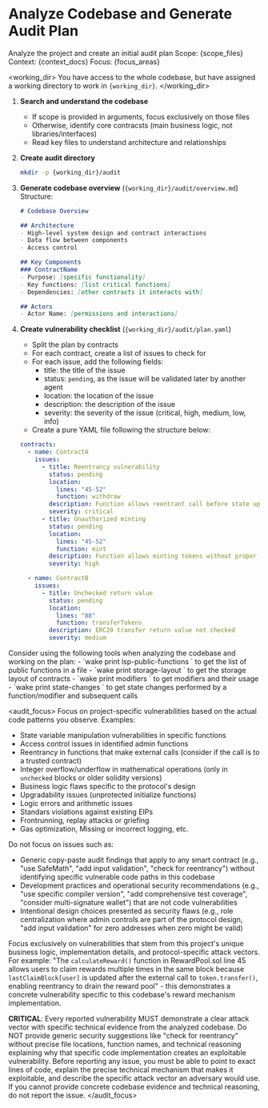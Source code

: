 # Analyze Codebase and Generate Audit Plan

<task>
Analyze the project and create an initial audit plan
</task>

<context>
Scope: {scope_files}
Context: {context_docs}
Focus: {focus_areas}
</context>

<working_dir>
You have access to the whole codebase, but have assigned a working directory to work in `{working_dir}`.
</working_dir>

<steps>

1. **Search and understand the codebase**
   - If scope is provided in arguments, focus exclusively on those files
   - Otherwise, identify core contracsts (main business logic, not libraries/interfaces)
   - Read key files to understand architecture and relationships

2. **Create audit directory**
   ```bash
   mkdir -p {working_dir}/audit
   ```

3. **Generate codebase overview** (`{working_dir}/audit/overview.md`)
   Structure:
   ```markdown
   # Codebase Overview

   ## Architecture
   - High-level system design and contract interactions
   - Data flow between components
   - Access control

   ## Key Components
   ### ContractName
   - Purpose: [specific functionality]
   - Key functions: [list critical functions]
   - Dependencies: [other contracts it interacts with]

   ## Actors
   - Actor Name: [permissions and interactions]
   ```

4. **Create vulnerability checklist** (`{working_dir}/audit/plan.yaml`)
   - Split the plan by contracts
   - For each contract, create a list of issues to check for
   - For each issue, add the following fields:
     - title: the title of the issue
     - status: `pending`, as the issue will be validated later by another agent
     - location: the location of the issue
     - description: the description of the issue
     - severity: the severity of the issue (critical, high, medium, low, info)
   - Create a pure YAML file following the structure below:
   ```yaml
   contracts:
     - name: ContractA
       issues:
         - title: Reentrancy vulnerability
           status: pending
           location:
             lines: "45-52"
             function: withdraw
           description: Function allows reentrant call before state update
           severity: critical
         - title: Unauthorized minting
           status: pending
           location:
             lines: "45-52"
             function: mint
           description: Function allows minting tokens without proper validation
           severity: high

     - name: ContractB
       issues:
         - title: Unchecked return value
           status: pending
           location:
             lines: "88"
             function: transferTokens
           description: ERC20 transfer return value not checked
           severity: medium
   ```

</steps>

<tools>
Consider using the following tools when analyzing the codebase and working on the plan:
- `wake print lsp-public-functions <file>` to get the list of public functions in a file
- `wake print storage-layout <file>` to get the storage layout of contracts
- `wake print modifiers <file>` to get modifiers and their usage
- `wake print state-changes <file>` to get state changes performed by a function/modifier and subsequent calls
</tools>

<audit_focus>
Focus on project-specific vulnerabilities based on the actual code patterns you observe. Examples:
- State variable manipulation vulnerabilities in specific functions
- Access control issues in identified admin functions
- Reentrancy in functions that make external calls (consider if the call is to a trusted contract)
- Integer overflow/underflow in mathematical operations (only in `unchecked` blocks or older solidity versions)
- Business logic flaws specific to the protocol's design
- Upgradability issues (unprotected initialize functions)
- Logic errors and arithmetic issues
- Standars violations against existing EIPs
- Frontrunning, replay attacks or griefing
- Gas optimization, Missing or incorrect logging, etc.

Do not focus on issues such as:
- Generic copy-paste audit findings that apply to any smart contract (e.g., "use SafeMath", "add input validation", "check for reentrancy") without identifying specific vulnerable code paths in this codebase
- Development practices and operational security recommendations (e.g., "use specific compiler version", "add comprehensive test coverage", "consider multi-signature wallet") that are not code vulnerabilities
- Intentional design choices presented as security flaws (e.g., role centralization where admin controls are part of the protocol design, "add input validation" for zero addresses when zero might be valid)

Focus exclusively on vulnerabilities that stem from this project's unique business logic, implementation details, and protocol-specific attack vectors. For example: "The `calculateReward()` function in RewardPool.sol line 45 allows users to claim rewards multiple times in the same block because `lastClaimBlock[user]` is updated after the external call to `token.transfer()`, enabling reentrancy to drain the reward pool" - this demonstrates a concrete vulnerability specific to this codebase's reward mechanism implementation.

**CRITICAL**:
Every reported vulnerability MUST demonstrate a clear attack vector with specific technical evidence from the analyzed codebase. Do NOT provide generic security suggestions like "check for reentrancy" without precise file locations, function names, and technical reasoning explaining why that specific code implementation creates an exploitable vulnerability. Before reporting any issue, you must be able to point to exact lines of code, explain the precise technical mechanism that makes it exploitable, and describe the specific attack vector an adversary would use. If you cannot provide concrete codebase evidence and technical reasoning, do not report the issue.
</audit_focus>